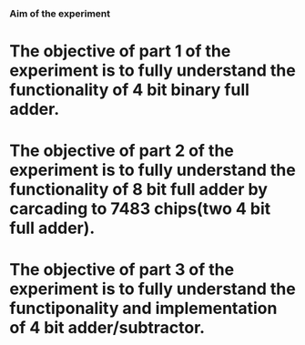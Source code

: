 ### Aim of the experiment


# The objective of part 1 of the experiment is to fully understand the functionality of 4 bit binary full adder.
# The objective of part 2 of the experiment is to fully understand the functionality of 8 bit full adder by carcading to 7483 chips(two 4 bit full adder).
# The objective of part 3 of the experiment is to fully understand the functiponality and implementation of 4 bit adder/subtractor.